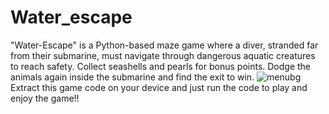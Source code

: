 # Water_escape
"Water-Escape" is a Python-based maze game where a diver, stranded far from their submarine, must navigate through dangerous aquatic creatures to reach safety. Collect seashells and pearls for bonus points. Dodge the animals again inside the submarine and find the exit to win.
![menubg](https://github.com/PranjalAyare/Water_escape/assets/122768513/68cbad35-3215-485c-b535-244a5f451a3a)
Extract this game code on your device and just run the code to play and enjoy the game!!
